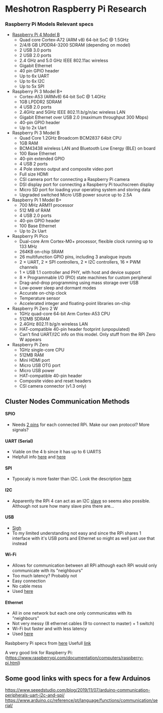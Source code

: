 # Meshotron Raspberry Pi Research
### Raspberry Pi Models Relevant specs
- [Raspberry Pi 4 Model B](https://datasheets.raspberrypi.com/rpi4/raspberry-pi-4-datasheet.pdf)
    - Quad core Cortex-A72 (ARM v8) 64-bit SoC @ 1.5GHz
    - 2/4/8 GB LPDDR4-3200 SDRAM (depending on model)
    - 2 USB 3.0 ports
    - 2 USB 2.0 ports
    - 2.4 GHz and 5.0 GHz IEEE 802.11ac wireless
    - Gigabit Ethernet
    - 40 pin GPIO header
    - Up to 6x UART
    - Up to 6x I2C
    - Up to 5x SPI
- Raspberry Pi 3 Model B+
    - Cortex-A53 (ARMv8) 64-bit SoC @ 1.4GHz
    - 1GB LPDDR2 SDRAM
    - 4 USB 2.0 ports
    - 2.4GHz and 5GHz IEEE 802.11.b/g/n/ac wireless LAN
    - Gigabit Ethernet over USB 2.0 (maximum throughput 300 Mbps)
    - 40-pin GPIO header
    - Up to 2x Uart
- Raspberry Pi 3 Model B
    - Quad Core 1.2GHz Broadcom BCM2837 64bit CPU
    - 1GB RAM
    - BCM43438 wireless LAN and Bluetooth Low Energy (BLE) on board
    - 100 Base Ethernet
    - 40-pin extended GPIO
    - 4 USB 2 ports
    - 4 Pole stereo output and composite video port
    - Full size HDMI
    - CSI camera port for connecting a Raspberry Pi camera
    - DSI display port for connecting a Raspberry Pi touchscreen display
    - Micro SD port for loading your operating system and storing data
    - Upgraded switched Micro USB power source up to 2.5A
- Raspberry Pi 1 Model B+
    - 700 MHz ARM11 processor
    - 512 MB of RAM
    - 4 USB 2.0 ports
    - 40-pin GPIO header
    - 100 Base Ethernet 
    - Up to 2x Uart
- Raspberry Pi Pico
    - Dual-core Arm Cortex-M0+ processor, flexible clock running up to 133 MHz
    - 264KB on-chip SRAM
    - 26 multifunction GPIO pins, including 3 analogue inputs
    - 2 × UART, 2 × SPI controllers, 2 × I2C controllers, 16 × PWM channels
    - 1 × USB 1.1 controller and PHY, with host and device support
    - 8 × Programmable I/O (PIO) state machines for custom peripheral 
    - Drag-and-drop programming using mass storage over USB
    - Low-power sleep and dormant modes
    - Accurate on-chip clock
    - Temperature sensor
    - Accelerated integer and floating-point libraries on-chip
- Raspberry Pi Zero 2 W
    - 1GHz quad-core 64-bit Arm Cortex-A53 CPU
    - 512MB SDRAM
    - 2.4GHz 802.11 b/g/n wireless LAN
    - HAT-compatible 40-pin header footprint (unpopulated)
    - Can't find UART/I2C info on this model. Only stuff from the RPi Zero W appears
- Raspberry Pi Zero
    - 1GHz single-core CPU
    - 512MB RAM
    - Mini HDMI port
    - Micro USB OTG port
    - Micro USB power
    - HAT-compatible 40-pin header
    - Composite video and reset headers
    - CSI camera connector (v1.3 only)

## Cluster Nodes Communication Methods
#### SPIO
- Needs [2 pins](https://forums.raspberrypi.com/viewtopic.php?t=255907) for each connected RPi. Make our own protocol? More signals?
#### UART (Serial)
- Viable on the 4 b since it has up to 6 UARTS
- Helpfull info [here](https://forums.raspberrypi.com/viewtopic.php?t=244827) and [here](https://forums.raspberrypi.com/viewtopic.php?t=105995)
#### SPI
- Typocaly is more faster than I2C. Look the description [here](https://core-electronics.com.au/tutorials/i-spi-with-raspberry-pi.html)
#### I2C
- Apparently the RPi 4 can act as an I2C [slave](https://forums.raspberrypi.com/viewtopic.php?t=265832) so seems also possible. Although not sure how many slave pins there are...
#### USB
- [Sigh](https://stackoverflow.com/questions/53876665/connect-two-raspberry-pis-using-usb-cable-or-usb-serial)
- To my limited understanding not easy and since the RPi shares 1 interface with it's USB ports and Ethernet so might as well just use that instead
#### Wi-Fi
- Allows for communication between all RPi although each RPi would only communicate with its "neighbours"
- Too much latency? Probably not
- Easy connection
- No cable mess
- Used [here](https://projects.raspberrypi.org/en/projects/build-an-octapi/8)
#### Ethernet
- All in one network but each one only communicates with its "neighbours"
- Not very messy (8 ethernet cables (9 to connect to master) + 1 switch) 
- Wi-Fi but faster and with less latency
- Used [here](https://www.youtube.com/watch?v=H2rTecSO0gk)

Rasbpberry Pi specs from [here](https://www.raspberrypi.org/)
Usefull [link](https://pinout.xyz/#)

A very good link for Raspberry Pi: (https://www.raspberrypi.com/documentation/computers/raspberry-pi.html)

## Some good links with specs for a few Arduinos
https://www.seeedstudio.com/blog/2019/11/07/arduino-communication-peripherals-uart-i2c-and-spi/
https://www.arduino.cc/reference/pt/language/functions/communication/serial/
